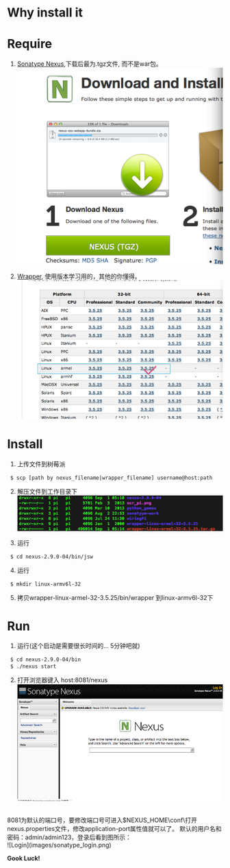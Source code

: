 # Why install it


# Require
1. [Sonatype Nexus](http://www.sonatype.org/nexus/go),下载后最为.tgz文件, 而不是war包。
   <br>![Sonatype Nexus Download](images/sonatype_nexus_download.png)
   
2. [Wrapper](http://wrapper.tanukisoftware.com/doc/english/download.jsp), 使用版本学习用的，其他的你懂得。
   <br>![Wrapper Download](images/wrapper_download.png)
   
# Install
1. 上传文件到树莓派<br>
```
 $ scp [path by nexus_filename|wrapper_filename] username@host:path
```

2. 解压文件到工作目录下
	<br>![Dir](images/sonatype_dir.png)

3. 运行
```
 $ cd nexus-2.9.0-04/bin/jsw
```

4. 运行
```
 $ mkdir linux-armv6l-32
```

5. 拷贝wrapper-linux-armel-32-3.5.25/bin/wrapper 到linux-armv6l-32下

# Run
1. 运行(这个启动是需要很长时间的... 5分钟吧就)
```
 $ cd nexus-2.9.0-04/bin
 $ ./nexus start
```

2. 打开浏览器键入 host:8081/nexus
<br>![Start](images/sonatype_start.png)
<br>
8081为默认的端口号，要修改端口号可进入$NEXUS_HOME\conf\打开nexus.properties文件，修改application-port属性值就可以了。
默认的用户名和密码：admin/admin123，登录后看到图所示：
<br>![Login](images/sonatype_login.png)

**Gook Luck!**
